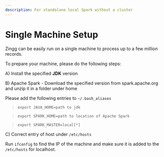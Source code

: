 ```yaml
---
description: For standalone local Spark without a cluster
---
```


# Single Machine Setup

Zingg can be easily run on a single machine to process up to a few million records.

To prepare your machine, please do the following steps:

A) Install the specified **JDK** version

B) Apache Spark - Download the specified version from spark.apache.org and unzip it in a folder under home

Please add the following entries to `~/.bash_aliases`

> `export JAVA_HOME=path to jdk`

> `export SPARK_HOME=path to location of Apache Spark`

> `export SPARK_MASTER=local[*]`

C) Correct entry of host under `/etc/hosts`

Run `ifconfig` to find the IP of the machine and make sure it is added to the `/etc/hosts` for localhost.
